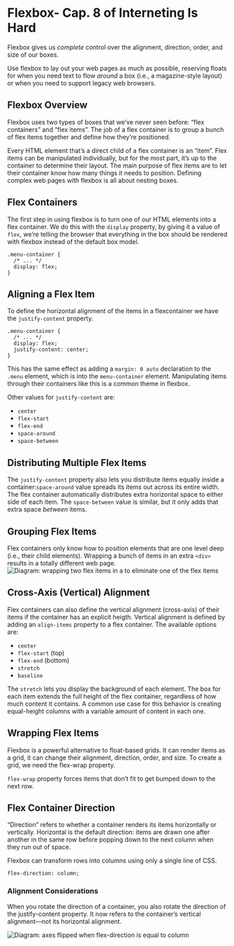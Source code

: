 # Flexbox- Cap. 8 of Interneting Is Hard

Flexbox gives us _complete_ control over the alignment, direction, order, and size of our boxes.

Use flexbox to lay out your web pages as much as possible, reserving floats for when you need text to flow _around_ a box (i.e., a magazine-style layout) or when you need to support legacy web browsers.

## Flexbox Overview

Flexbox uses two types of boxes that we’ve never seen before: “flex containers” and “flex items”. The job of a flex container is to group a bunch of flex items together and define how they’re positioned.

Every HTML element that’s a direct child of a flex container is an “item”. Flex items can be manipulated individually, but for the most part, it’s up to the container to determine their layout. The main purpose of flex items are to let their container know how many things it needs to position. Defining complex web pages with flexbox is all about nesting boxes.

## Flex Containers

The first step in using flexbox is to turn one of our HTML elements into a flex container. We do this with the `display` property, by giving it a value of `flex`, we’re telling the browser that everything in the box should be rendered with flexbox instead of the default box model.
```
.menu-container {
  /* ... */
  display: flex;
}
```

## Aligning a Flex Item

To define the horizontal alignment of the items in a flexcontainer we have the `justify-content` property.
```
.menu-container {
  /* ... */
  display: flex;
  justify-content: center;   
}
```
This has the same effect as adding a `margin: 0 auto` declaration to the `.menu` element, which is into the `menu-container` element. Manipulating items through their containers like this is a common theme in flexbox.

Other values for `justify-content` are:
-   `center`
-   `flex-start`
-   `flex-end`
-   `space-around`
-   `space-between`

## Distributing Multiple Flex Items

The `justify-content` property also lets you distribute items equally inside a container:`space-around` value spreads its items out across its entire width. The flex container automatically distributes extra horizontal space to either side of each item. The `space-between` value is similar, but it only adds that extra space _between_ items.

## Grouping Flex Items

Flex containers only know how to position elements that are one level deep (i.e., their child elements). Wrapping a bunch of items in an extra `<div>` results in a totally different web page.
![Diagram: wrapping two flex items in a <div> to eliminate one of the flex items](https://internetingishard.com/html-and-css/flexbox/grouping-flex-items-1bb642.png)
## Cross-Axis (Vertical) Alignment

Flex containers can also define the vertical alignment (cross-axis) of their items if the container has an explicit heigth. Vertical alignment is defined by adding an `align-items` property to a flex container. The available options are:
-   `center`
-   `flex-start` (top)
-   `flex-end` (bottom)
-   `stretch`
-   `baseline`

The `stretch` lets you display the background of each element. The box for each item extends the full height of the flex container, regardless of how much content it contains. A common use case for this behavior is creating equal-height columns with a variable amount of content in each one.

## Wrapping Flex Items

Flexbox is a powerful alternative to float-based grids. It can render items as a grid, it can change their alignment, direction, order, and size. To create a grid, we need the flex-wrap property.

`flex-wrap` property forces items that don’t fit to get bumped down to the next row.

## Flex Container Direction

“Direction” refers to whether a container renders its items horizontally or vertically. Horizontal is the default direction: items are drawn one after another in the same row before popping down to the next column when they run out of space.

Flexbox can transform rows into columns using only a single line of CSS. 
```
flex-direction: column;
```

### Alignment Considerations

When you rotate the direction of a container, you also rotate the direction of the justify-content property. It now refers to the container’s vertical alignment—not its horizontal alignment.

![Diagram: axes flipped when flex-direction is equal to column](https://internetingishard.com/html-and-css/flexbox/flex-direction-axes-b30e85.png)

